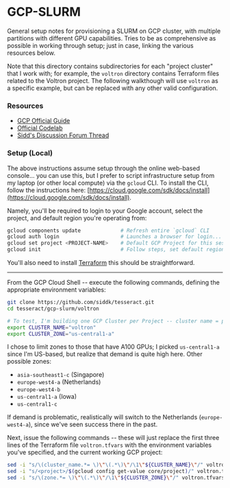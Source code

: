 # GCP-SLURM

General setup notes for provisioning a SLURM on GCP cluster, with multiple partitions with different GPU capabilities.
Tries to be as comprehensive as possible in working through setup; just in case, linking the various resources below.

Note that this directory contains subdirectories for each "project cluster" that I work with; for example, the `voltron`
directory contains Terraform files related to the Voltron project. The following walkthough will use `voltron` as a 
specific example, but can be replaced with any other valid configuration.

### Resources

+ [GCP Official Guide](https://cloud.google.com/architecture/deploying-slurm-cluster-compute-engine)
+ [Official Codelab](https://codelabs.developers.google.com/codelabs/hpc-slurm-on-gcp)
+ [Sidd's Discussion Forum Thread](https://groups.google.com/g/google-cloud-slurm-discuss/c/Zh_bMCxjrJo)

### Setup (Local)

The above instructions assume setup through the online web-based console... you can use this, but I prefer to script
infrastructure setup from my laptop (or other local compute) via the `gcloud` CLI. To install the CLI, follow the
instructions here: [https://cloud.google.com/sdk/docs/install](https://cloud.google.com/sdk/docs/install).

Namely, you'll be required to login to your Google account, select the project, and default region you're operating
from:

```bash
gcloud components update             # Refresh entire `gcloud` CLI
gcloud auth login                    # Launches a browser for login...
gcloud set project <PROJECT-NAME>    # Default GCP Project for this session...
gcloud init                          # Follow steps, set default region to region launching cluster (see below)
``` 

You'll also need to install [Terraform](https://www.terraform.io/downloads) this should be straightforward.

---


From the GCP Cloud Shell -- execute the following commands, defining the appropriate environment variables:

```bash
git clone https://github.com/siddk/tesseract.git
cd tesseract/gcp-slurm/voltron

# To test, I'm building one GCP Cluster per Project -- cluster name = project name (voltron)
export CLUSTER_NAME="voltron"
export CLUSTER_ZONE="us-central1-a"	
```

I chose to limit zones to those that have A100 GPUs; I picked `us-central1-a` since I'm US-based, but realize that demand
is quite high here. Other possible zones:

+ `asia-southeast1-c` (Singapore)
+ `europe-west4-a` (Netherlands)
+ `europe-west4-b`
+ `us-central1-a` (Iowa)
+ `us-central1-c`

If demand is problematic, realistically will switch to the Netherlands (`europe-west4-a`), since we've seen success there
in the past.

Next, issue the following commands -- these will just replace the first three lines of the Terraform file
`voltron.tfvars` with the environment variables you've specified, and the current working GCP project:

```bash
sed -i "s/\(cluster_name.*= \)\"\(.*\)\"/\1\"${CLUSTER_NAME}\"/" voltron.tfvars
sed -i "s/<project>/$(gcloud config get-value core/project)/" voltron.tfvars
sed -i "s/\(zone.*= \)\"\(.*\)\"/\1\"${CLUSTER_ZONE}\"/" voltron.tfvars
```
